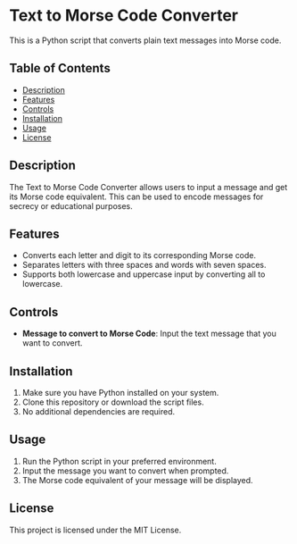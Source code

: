 # Text to Morse Code Converter

This is a Python script that converts plain text messages into Morse code.

## Table of Contents
- [Description](#description)
- [Features](#features)
- [Controls](#controls)
- [Installation](#installation)
- [Usage](#usage)
- [License](#license)

## Description

The Text to Morse Code Converter allows users to input a message and get its Morse code equivalent. This can be used to encode messages for secrecy or educational purposes.

## Features

- Converts each letter and digit to its corresponding Morse code.
- Separates letters with three spaces and words with seven spaces.
- Supports both lowercase and uppercase input by converting all to lowercase.

## Controls

- **Message to convert to Morse Code**: Input the text message that you want to convert.

## Installation

1. Make sure you have Python installed on your system.
2. Clone this repository or download the script files.
3. No additional dependencies are required.

## Usage

1. Run the Python script in your preferred environment.
2. Input the message you want to convert when prompted.
3. The Morse code equivalent of your message will be displayed.

## License

This project is licensed under the MIT License.
